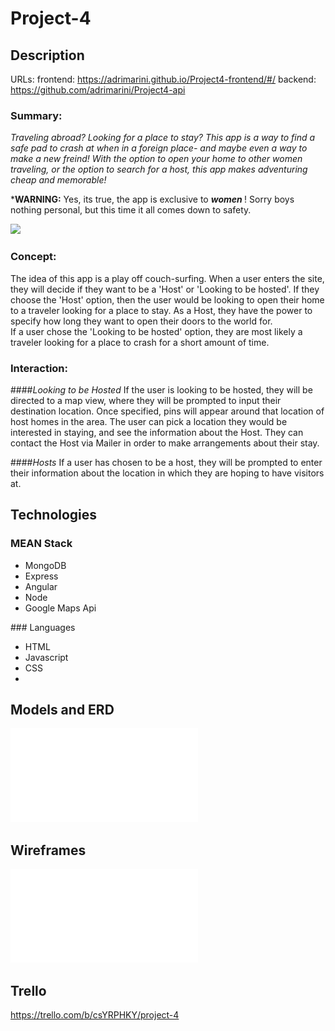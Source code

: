 # Project-4
## Description

URLs: 
frontend: https://adrimarini.github.io/Project4-frontend/#/
backend: https://github.com/adrimarini/Project4-api

### Summary:
<i> Traveling abroad? Looking for a place to stay? This app is a way to find a safe pad to crash at when in a foreign place- and maybe even a way to make a new freind! With the option to open your home to other women traveling, or the option to search for a host, this app makes adventuring cheap and memorable! </i>

*<strong>WARNING:</strong> Yes, its true, the app is exclusive to <strong><i> women </strong></i> ! Sorry boys nothing personal, but this time it all comes down to safety.

![](http://i.giphy.com/3o7qDNLF8D2Lqe8GGc.gif)

### Concept:
The idea of this app is a play off couch-surfing. When a user enters the site, they will decide if they want to be a 'Host' or 'Looking to be hosted'. If they choose the 'Host' option, then the user would be looking to open their home to a traveler looking for a place to stay. As a Host, they have the power to specify how long they want to open their doors to the world for.
<br>
If a user chose the 'Looking to be hosted' option, they are most likely a traveler looking for a place to crash for a short amount of time.

### Interaction:
####<i>Looking to be Hosted</i>
If the user is looking to be hosted, they will be directed to a map view, where they will be prompted to input their destination location. Once specified, pins will appear around that location of host homes in the area. The user can pick a location they would be interested in staying, and see the information about the Host. They can contact the Host via Mailer in order to make arrangements about their stay.

####<i>Hosts</i>
If a user has chosen to be a host, they will be prompted to enter their information about the location in which they are hoping to have visitors at.

## Technologies
### MEAN Stack
<ul>
  <li> MongoDB </li>
  <li> Express </li>
  <li> Angular </li>
  <li> Node </li>
  <li> Google Maps Api </li>
</ul>
### Languages
<ul>
  <li> HTML </li>
  <li> Javascript </li>
  <li> CSS <li>
</ul>

## Models and ERD
![Project 4 ERD/MODELS](assets/proj4ERD.pdf)

## Wireframes 

![Wireframes](assets/project4-wireframe.pdf) 

## Trello
https://trello.com/b/csYRPHKY/project-4
